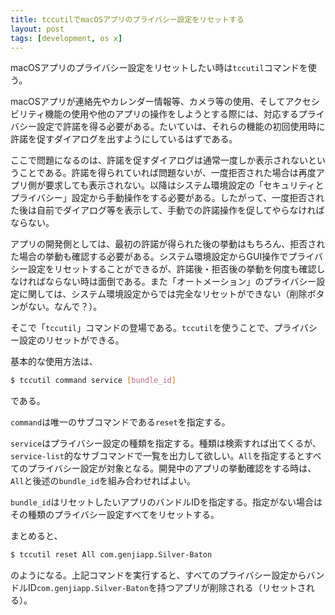 ```yaml
---
title: tccutilでmacOSアプリのプライバシー設定をリセットする
layout: post
tags: [development, os x]
---
```


macOSアプリのプライバシー設定をリセットしたい時は`tccutil`コマンドを使う。

macOSアプリが連絡先やカレンダー情報等、カメラ等の使用、そしてアクセシビリティ機能の使用や他のアプリの操作をしようとする際には、対応するプライバシー設定で許諾を得る必要がある。たいていは、それらの機能の初回使用時に許諾を促すダイアログを出すようにしているはずである。

ここで問題になるのは、許諾を促すダイアログは通常一度しか表示されないということである。許諾を得られていれば問題ないが、一度拒否された場合は再度アプリ側が要求しても表示されない。以降はシステム環境設定の「セキュリティとプライバシー」設定から手動操作をする必要がある。したがって、一度拒否された後は自前でダイアログ等を表示して、手動での許諾操作を促してやらなければならない。

アプリの開発側としては、最初の許諾が得られた後の挙動はもちろん、拒否された場合の挙動も確認する必要がある。システム環境設定からGUI操作でプライバシー設定をリセットすることができるが、許諾後・拒否後の挙動を何度も確認しなければならない時は面倒である。また「オートメーション」のプライバシー設定に関しては、システム環境設定からでは完全なリセットができない（削除ボタンがない。なんで？）。

そこで「`tccutil`」コマンドの登場である。`tccutil`を使うことで、プライバシー設定のリセットができる。

基本的な使用方法は、

```bash
$ tccutil command service [bundle_id]
```

である。

`command`は唯一のサブコマンドである`reset`を指定する。

`service`はプライバシー設定の種類を指定する。種類は検索すれば出てくるが、`service-list`的なサブコマンドで一覧を出力して欲しい。`All`を指定するとすべてのプライバシー設定が対象となる。開発中のアプリの挙動確認をする時は、`All`と後述の`bundle_id`を組み合わせればよい。

`bundle_id`はリセットしたいアプリのバンドルIDを指定する。指定がない場合はその種類のプライバシー設定すべてをリセットする。

まとめると、

```bash
$ tccutil reset All com.genjiapp.Silver-Baton
```

のようになる。上記コマンドを実行すると、すべてのプライバシー設定からバンドルID`com.genjiapp.Silver-Baton`を持つアプリが削除される（リセットされる）。
